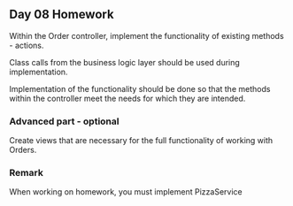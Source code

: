 ## Day 08 Homework

Within the Order controller, implement the functionality 
of existing methods - actions.

Class calls from the business logic layer 
should be used during implementation.

Implementation of the functionality should be done 
so that the methods within the controller meet 
the needs for which they are intended.

### Advanced part - optional

Create views that are necessary for the full 
functionality of working with Orders.

### Remark
When working on homework, you must implement PizzaService